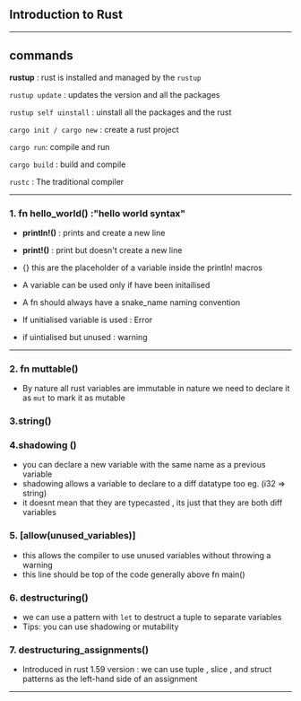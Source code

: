 ## Introduction to Rust
---
## commands

**rustup** : rust is installed and managed by the `rustup`

`rustup update` : updates the version and all the packages

`rustup self uinstall` : uinstall all the packages and the rust

`cargo init / cargo new` : create a rust project

`cargo run`: compile and run

`cargo build`  : build and compile

`rustc` : The traditional compiler


---

### 1. fn hello_world() :"hello world syntax"

- **println!()** : prints and create a new line

- **print!()** : print but doesn't create a new line
- {} this are the placeholder of a variable inside the println! macros
- A variable can be used only if have been initailised
- A fn should always have a snake_name naming convention
- If unitialised variable is used : Error
- if uintialised but unused : warning

---

### 2. fn muttable()
- By nature all rust variables are immutable in nature we need to declare it as `mut` to mark it as mutable


### 3.string()

### 4.shadowing ()
- you can declare a new variable with the same name as a previous variable
- shadowing allows a variable to declare to a diff datatype too eg. (i32 => string)
- it doesnt mean that they are typecasted , its just that they are both diff variables

### 5. [allow(unused_variables)] 
- this allows the compiler to use unused variables without throwing a warning
- this line should be top of the code generally above fn main()

### 6. destructuring()
- we can use a pattern with `let` to destruct a tuple to separate variables
- Tips: you can use shadowing or mutability

### 7. destructuring_assignments()
- Introduced in rust 1.59 version : we can use tuple , slice , and struct patterns as the left-hand side of an assignment

---



